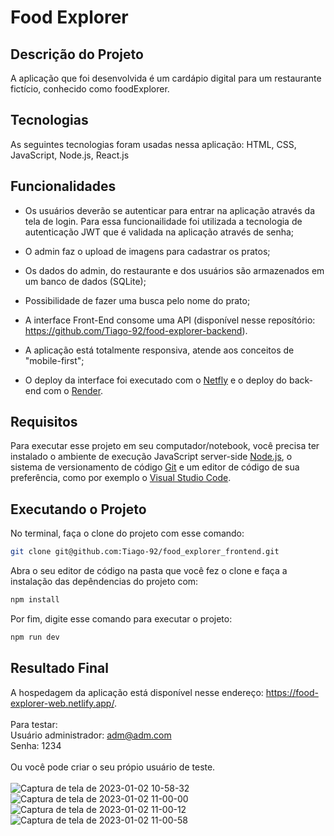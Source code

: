 
# Food Explorer

## Descrição do Projeto

A aplicação que foi desenvolvida é um cardápio digital para um restaurante fictício, conhecido como foodExplorer.

## Tecnologias

As seguintes tecnologias foram usadas nessa aplicação: HTML, CSS, JavaScript, Node.js, React.js

## Funcionalidades

- Os usuários deverão se autenticar para entrar na aplicação através da tela de login. Para essa funcionailidade foi utilizada a tecnologia de autenticação JWT que é validada na aplicação através de senha;

- O admin faz o upload de imagens para cadastrar os pratos;

- Os dados do admin, do restaurante e dos usuários são armazenados em um banco de dados (SQLite);

- Possibilidade de fazer uma busca pelo nome do prato;

- A interface Front-End consome uma API (disponível nesse reposítório: https://github.com/Tiago-92/food-explorer-backend).

- A aplicação está totalmente responsiva, atende aos conceitos de "mobile-first";

- O deploy da interface foi executado com o [Netfly](https://www.netlify.com/) e o deploy do back-end com o [Render](https://render.com/).

 ## Requisitos
 
 Para executar esse projeto em seu computador/notebook, você precisa ter instalado o ambiente de execução JavaScript server-side [Node.js](https://nodejs.org/en/), o sistema de versionamento de código [Git](https://git-scm.com/) e um editor de código de sua preferência, como por exemplo o [Visual Studio Code](https://code.visualstudio.com/).
 
 ## Executando o Projeto
 
 No terminal, faça o clone do projeto com esse comando:

```bash
git clone git@github.com:Tiago-92/food_explorer_frontend.git

```

Abra o seu editor de código na pasta que você fez o clone e faça a instalação das depêndencias do projeto com:

```bash
npm install 

```

Por fim, digite esse comando para executar o projeto:

```bash
npm run dev 

```

## Resultado Final

A hospedagem da aplicação está disponível nesse endereço: https://food-explorer-web.netlify.app/.
<br>
<br>
Para testar:
<br>
Usuário administrador: adm@adm.com
<br>
Senha: 1234
<br>
<br>
Ou você pode criar o seu própio usuário de teste.
<br>
<br>
![Captura de tela de 2023-01-02 10-58-32](https://user-images.githubusercontent.com/99975837/210243452-9466378c-e25b-4806-bc7b-5caccaeb65a8.png)
![Captura de tela de 2023-01-02 11-00-00](https://user-images.githubusercontent.com/99975837/210243454-9ade781a-77a2-4059-8146-73e637300766.png)
![Captura de tela de 2023-01-02 11-00-12](https://user-images.githubusercontent.com/99975837/210243456-89bc1a1c-42ae-461b-b1ba-c0ed92326710.png)
![Captura de tela de 2023-01-02 11-00-58](https://user-images.githubusercontent.com/99975837/210243457-3f130508-4876-4754-b021-bae7a7ee4579.png)






